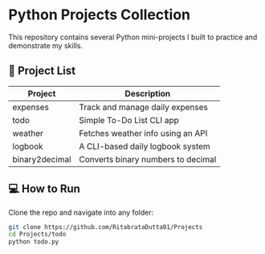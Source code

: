 # Python Projects Collection

This repository contains several Python mini-projects I built to practice and demonstrate my skills.

## 📂 Project List

| Project         | Description                             |
|----------------|-----------------------------------------|
| expenses        | Track and manage daily expenses         |
| todo            | Simple To-Do List CLI app               |
| weather         | Fetches weather info using an API       |
| logbook         | A CLI-based daily logbook system        |
| binary2decimal  | Converts binary numbers to decimal      |

## 💻 How to Run

Clone the repo and navigate into any folder:
```bash
git clone https://github.com/RitabrataDutta01/Projects
cd Projects/todo
python todo.py

